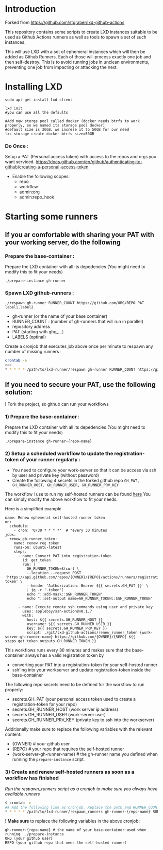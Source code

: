 # Introduction

Forked from https://github.com/stgraber/lxd-github-actions

This repository contains some scripts to create LXD instances suitable
to be used as Github Actions runners as well as tools to spawn a set of
such instances.

This will use LXD with a set of ephemeral instances which will then be
added as Github Runners. Each of those will process exactly one job and
then self-destroy. This is to avoid running jobs in unclean
environments, preventing one job from impacting or attacking the next.


# Installing LXD
```
sudo apt-get install lxd-client

lxd init
#you can use all the defaults

#Add new storge pool called docker (docker needs btrfs to work properly, so we named its storage pool docker)
#default size is 30GB. we increse it to 50GB for our need
lxc storage create docker btrfs size=50GB
```


### Do Once : 

Setup a PAT (Personal access token) with access to the repos and orgs you want serviced. 
https://docs.github.com/en/github/authenticating-to-github/creating-a-personal-access-token
- Enable the following scopes:
	- repo
	-  workflow
	-  admin:org
	-  admin:repo_hook



# Starting some runners

## If you ar comfortable with sharing your PAT with your working server, do the following

### Prepare the base-container :
Prepare the LXD container with all its depedencies 
(You might need to modify this to fit your needs)
```
./prepare-instance gh-runner
```
### Spawn LXD github-runners : 

```
./respawn gh-runner RUNNER_COUNT https://github.com/ORG/REPO PAT label1,label2
```

- gh-runner (or the name of your base container)
- RUNNER_COUNT : (number of gh-runners that will run in parallel)
- repository address
- PAT (starting with ghg_...)
- LABELS (optinal)

Create a cronjob that executes job above once per minute to respawn any number of missing runners :

``` bash
crontab -e
>>>
* * * * * /path/to/lxd-runner/respawn gh-runner RUNNER_COUNT https://github.com/ORG/REPO PAT 
```


## If you need to secure your PAT, use the following solution:

! Fork the project, so github can run your workflows

### 1) Prepare the base-container :

Prepare the LXD container with all its depedencies 
(You might need to modify this to fit your needs)
```
./prepare-instance gh-runner-{repo-name}
```

### 2) Setup a scheduled workflow to update the registration-token of your runner regularly :

- You need to configure your work-server so that it can be access via ssh by user and private key (without password)
- Create the following 4 secrets in the forked github repo `GH_PAT, GH_RUNNER_HOST, GH_RUNNER_USER, GH_RUNNER_PRV_KEY`

The workflow I use to run my self-hosted runners can be found [here](https://github.com/gr0vity-dev/lxd-github-runner/blob/master/.github/workflows/auto_renew_runner_token.yml) 
You can simply modify the above workflow to fit your needs.

Here is a simplified example
```
name: Renew ephemeral self-hosted runner token
on:
  schedule:
    - cron: '0/30 * * * *'  # "every 30 minutes
jobs:
  renew_gh-runner_token:
    name: renew reg token
    runs-on: ubuntu-latest
    steps:
      - name: Convert PAT into registration-token
        id: get_token
        run: |          
          GH_RUNNER_TOKEN=$(curl \
          --location --request POST 'https://api.github.com/repos/{OWNER}/{REPO}/actions/runners/registration-token' \
          --header 'Authorization: Bearer ${{ secrets.GH_PAT }}' \
          | jq -r '.token')
          echo "::add-mask::$GH_RUNNER_TOKEN"
          echo "::set-output name=GH_RUNNER_TOKEN::$GH_RUNNER_TOKEN"

      - name: Execute remote ssh commands using user and private key
        uses: appleboy/ssh-action@v0.1.7
        with:
          host: ${{ secrets.GH_RUNNER_HOST }}
          username: ${{ secrets.GH_RUNNER_USER }}
          key: ${{ secrets.GH_RUNNER_PRV_KEY }}
          script: ./git/lxd-github-actions/renew_runner_token {work-server-gh-runner-name} https://github.com/{OWNER}/{REPO} ${{ steps.get_token.outputs.GH_RUNNER_TOKEN }}
```

This workflows runs every 30 minutes and makes sure that the base-container always has a valid registration token by
- converting your PAT into a registration-token for your self-hosted runner
- ssh'ing into your workserver and update registration-token inside the base-container

The following repo secrets need to be defined for the workflow to run properly:
- secrets.GH_PAT (your personal access token used to create a registration-token for your repo)
- secrets.GH_RUNNER_HOST (work server ip address)
- secrets.GH_RUNNER_USER (work-server user)
- secrets.GH_RUNNER_PRV_KEY (private key to ssh into the workserver)

Additionally make sure to replace the following variables with the relevant content:
- {OWNER} # your github user
- {REPO} # your repo that requires the self-hosted runner
- {work-server-gh-runner-name} # the gh-runner name you defined when running the `prepare-instance` script.

### 3) Create and renew self-hosted runners as soon as a workflow has finished

*Run the respawn_runners script as a cronjob to make sure you always have available runners*
```bash 
$ crontab -e
## Add the following line as cronjob. Replace the path and RUNNER_COUNT (=parallel runners)
* * * * * /path/to/lxd-runner/respawn_runners gh-runner-{repo-name} RUNNER_COUNT https://github.com/ORG/REPO
``` 
! **Make sure** to replace the following variables in the above cronjob:
```
gh-runner-{repo-name} # the name of your base-container used when running  ./prepare-instance
ORG (your github user)
REPO (your github repo that nees the self-hosted runner)
``` 
